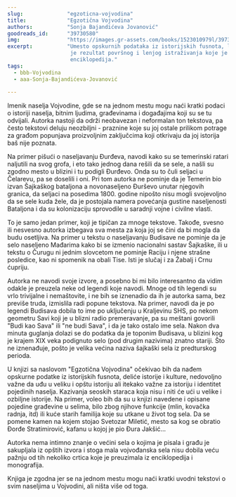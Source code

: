 ```yaml
---
slug:              "egzoticna-vojvodina"
title:             "Egzotična Vojvodina"
authors:           "Sonja Bajandićeva Jovanović"
goodreads_id:      "39730580"
img:               "https://images.gr-assets.com/books/1523010979l/39730580.jpg"
excerpt:           "Umesto opskurnih podataka iz istorijskih fusnota, lokalnih angdota i legendi, 'Egzotična Vojvodina'
                    je rezultat površnog i lenjog istraživanja koje je verovatno bilo svedeno na Internet i par opštih
                    enciklopedija."
tags:
  - bbb-Vojvodina
  - aaa-Sonja-Bajandićeva-Jovanović
  
---
```


Imenik naselja Vojvodine, gde se na jednom mestu mogu naći kratki podaci o istoriji naselja, bitnim ljudima, 
građevinama i događajima koji su se tu odvijali. Autorka nastoji da održi neobavezan i neformalan ton tekstova, pa 
često tekstovi deluju neozbiljni - praznine koje su joj ostale prilikom potrage za građom popunjava proizvoljnim 
zaključcima koji otkrivaju da joj istorija baš nije poznata.

Na primer pišući o naseljavanju Đurđeva, navodi kako su se temerinski ratari naljutili na svog grofa, i eto tako jednog 
dana rešili da se sele, a našli su zgodno mesto u blizini i tu podigli Đurđevo. Onda su to čuli seljaci u Čelarevu, pa 
se doselili i oni. Pri tom autorka ne pominje da je Temerin bio izvan Šajkaškog bataljona a novonaseljeno Đurševo unutar 
njegovih granica, da seljaci na posedima 1800. godine nipošto nisu mogli svojevoljno da se sele kuda žele, da je 
postojala namera povećanja gustine naseljenosti Bataljona i da su kolonizaciju sprovodile u saradnji vojne i civilne 
vlasti.

To je samo jedan primer, koji je tipičan za mnoge tekstove. Takođe, svesno ili nesvesno autorka izbegava sva mesta za 
koja joj se čini da bi mogla da budu osetljiva. Na primer u tekstu o naseljavanju Budisave ne pominje da je selo 
naseljeno Mađarima kako bi se izmenio nacionalni sastav Šajkaške, ili u tekstu o Čurugu ni jednim slovcetom ne pominje 
Raciju i njene strašne posledice, kao ni spomenik na obali Tise. Isti je slučaj i za Žabalj i Crnu ćupriju.

Autorka ne navodi svoje izvore, a posebno bi mi bilo interesantno da vidim odakle je preuzela neke od legendi koje 
navodi. Mnoge od tih legendi su vrlo trivijalne i nemaštovite, i ne bih se iznenadio da ih je autorka sama, bez previše 
truda, izmislila radi popune tekstova. Na primer, navodi da je po legendi Budisava dobila to ime po uključenju u 
Kraljevinu SHS, po nekom geometru Savi koji je u blizni radio premeravanje, pa su meštani govorili "Budi kao Sava" ili 
"ne budi Sava", i da je tako ostalo ime sela. Nakon dva minuta guglanja dolazi se do podatka da je toponim Budisava, u 
blizini kog je krajem XIX veka podignuto selo (pod drugim nazivima) znatno stariji. Što ne iznenađuje, pošto je velika 
većina naziva šajkaški sela iz predturskog perioda.

U knjizi sa naslovom "Egzotična Vojvodina" očekivao bih da nađem opskurne podatke iz istorijskih fusnota, deliće 
istorije i kulture, nedovoljno važne da uđu u veliku i opštu istoriju ali itekako važne za istoriju i identitet 
pojedinih naselja. Kazivanja seoskih staraca koja nisu i niti će ući u velike i ozbiljne istorije. Na primer, voleo bih 
da su u knjizi navedene i opisane pojedine građevine u selima, bilo zbog njihove funkcije (mlin, kovačka radnja, itd) 
ili kuće starih familija koje su utkane u život tog sela. Da se pomene kamen na kojem stojao Svetozar Miletić, mesto sa 
kog se obratio Đorđe Stratimirović, kafanu u kojoj je pio Đura Jakšić...

Autorka nema intimno znanje o većini sela o kojima je pisala i građu je sakupljala iz opštih izvora i stoga mala 
vojvođanska sela nisu dobila veću pažnju od tih nekoliko crtica koje je preuzimala iz enciklopedija i monografija.

Knjiga je zgodna jer se na jednom mestu mogu naći kratki uvodni tekstovi o svim naseljima u Vojvodini, ali ništa više 
od toga.